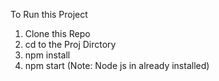 To Run this Project
1. Clone this Repo 
2. cd to the Proj Dirctory 
3. npm install 
4. npm start
(Note: Node js in already installed)

